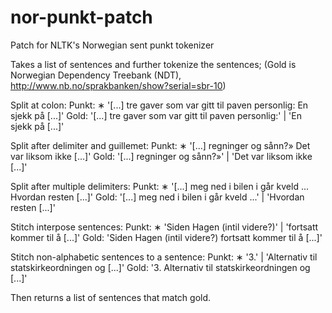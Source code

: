 # nor-punkt-patch
Patch for NLTK's Norwegian sent punkt tokenizer

Takes a list of sentences and further tokenize the sentences;
(Gold is Norwegian Dependency Treebank (NDT), 
 http://www.nb.no/sprakbanken/show?serial=sbr-10)
 
Split at colon:
    Punkt: ∗ '[...] tre gaver som var gitt til paven personlig: En sjekk på [...]'
    Gold: '[...] tre gaver som var gitt til paven personlig:' | 'En sjekk på [...]'
    
Split after delimiter and guillemet:
    Punkt: ∗ '[...] regninger og sånn?» Det var liksom ikke [...]'
    Gold: '[...] regninger og sånn?»' | 'Det var liksom ikke [...]'
    
Split after multiple delimiters:
    Punkt: ∗ '[...] meg ned i bilen i går kveld ... Hvordan resten [...]'
    Gold: '[...] meg ned i bilen i går kveld ...' | 'Hvordan resten [...]'
    
Stitch interpose sentences:
    Punkt: ∗ 'Siden Hagen (intil videre?)' | 'fortsatt kommer til å [...]'
    Gold: 'Siden Hagen (intil videre?) fortsatt kommer til å [...]'
    
Stitch non-alphabetic sentences to a sentence:
    Punkt: ∗ '3.' | 'Alternativ til statskirkeordningen og [...]'
    Gold: '3. Alternativ til statskirkeordningen og [...]'
   
Then returns a list of sentences that match gold.
